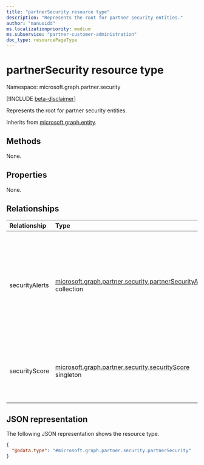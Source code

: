 ```yaml
---
title: "partnerSecurity resource type"
description: "Represents the root for partner security entities."
author: "manusidd"
ms.localizationpriority: medium
ms.subservice: "partner-customer-administration"
doc_type: resourcePageType
---
```


# partnerSecurity resource type

Namespace: microsoft.graph.partner.security

[!INCLUDE [beta-disclaimer](../../includes/beta-disclaimer.md)]

Represents the root for partner security entities.


Inherits from [microsoft.graph.entity](../resources/entity.md).

## Methods

None.

## Properties

None.

## Relationships
|Relationship|Type|Description|
|:---|:---|:---|
|securityAlerts|[microsoft.graph.partner.security.partnerSecurityAlert](../resources/partner-security-partnersecurityalert.md) collection|The security alerts or a vulnerability of a CSP partner's customer that the partner must be made aware of for further action.|
|securityScore|[microsoft.graph.partner.security.securityScore](../resources/partner-security-partnerSecurityScore.md) singleton|The security score calculated for the CSP partner and their customers.|

## JSON representation
The following JSON representation shows the resource type.
<!-- {
  "blockType": "resource",
  "keyProperty": "id",
  "@odata.type": "microsoft.graph.partner.security.partnerSecurity",
  "baseType": "microsoft.graph.entity",
  "openType": false
}
-->
``` json
{
  "@odata.type": "#microsoft.graph.partner.security.partnerSecurity"
}
```

